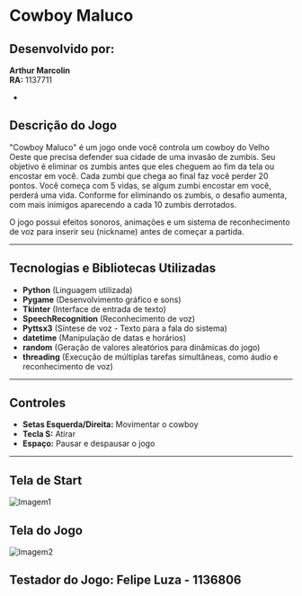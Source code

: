# Cowboy Maluco

## Desenvolvido por:
**Arthur Marcolin**  
**RA:** 1137711  

-

## Descrição do Jogo
"Cowboy Maluco" é um jogo onde você controla um cowboy do Velho Oeste que precisa defender sua cidade de uma invasão de zumbis. Seu objetivo é eliminar os zumbis antes que eles cheguem ao fim da tela ou encostar em você. Cada zumbi que chega ao final faz você perder 20 pontos. Você começa com 5 vidas, se algum zumbi encostar em você, perderá uma vida. Conforme for eliminando os zumbis, o desafio aumenta, com mais inimigos aparecendo a cada 10 zumbis derrotados.  

O jogo possui efeitos sonoros, animações e um sistema de reconhecimento de voz para inserir seu (nickname) antes de começar a partida.

---

## Tecnologias e Bibliotecas Utilizadas
- **Python** (Linguagem utilizada)
- **Pygame** (Desenvolvimento gráfico e sons)
- **Tkinter** (Interface de entrada de texto)
- **SpeechRecognition** (Reconhecimento de voz)
- **Pyttsx3** (Síntese de voz - Texto para a fala do sistema)
- **datetime** (Manipulação de datas e horários)
- **random** (Geração de valores aleatórios para dinâmicas do jogo)
- **threading** (Execução de múltiplas tarefas simultâneas, como áudio e reconhecimento de voz)

---

## Controles
- **Setas Esquerda/Direita:** Movimentar o cowboy
- **Tecla S:** Atirar
- **Espaço:** Pausar e despausar o jogo

---

## Tela de Start
![Imagem1](https://github.com/user-attachments/assets/23485398-4eac-4b4a-8080-e74986272e32)


## Tela do Jogo
![Imagem2](https://github.com/user-attachments/assets/49c479ed-3946-436a-9af1-ac2157862a54)

## Testador do Jogo: Felipe Luza - 1136806







